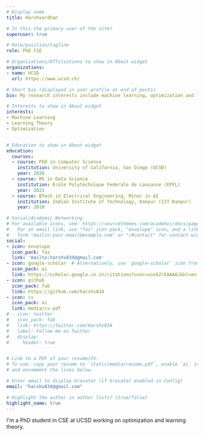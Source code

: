 ```yaml
---
# Display name
title: Harshvardhan

# Is this the primary user of the site?
superuser: true

# Role/position/tagline
role: PhD CSE

# Organizations/Affiliations to show in About widget
organizations:
- name: UCSD
  url: https://www.ucsd.ch/

# Short bio (displayed in user profile at end of posts)
bio: My research interests include machine learning, optimization and learning theory.

# Interests to show in About widget
interests:
- Machine Learning
- Learning Theory
- Optimization


# Education to show in About widget
education:
  courses:
  - course: PhD in Computer Science
    institution: University of California, San Diego (UCSD)
    year: 2026
  - course: MS in Data Science
    institution: Ecole Polytechnique Federale de Lausanne (EPFL)
    year: 2021
  - course: BTech in Electrical Engineering, Minor in AI
    institution: Indian Institute of Technology, Kanpur (IIT Kanpur)
    year: 2019

# Social/Academic Networking
# For available icons, see: https://sourcethemes.com/academic/docs/page-builder/#icons
#   For an email link, use "fas" icon pack, "envelope" icon, and a link in the
#   form "mailto:your-email@example.com" or "/#contact" for contact widget.
social:
- icon: envelope
  icon_pack: fas
  link: 'mailto:harshv834@gmail.com'
- icon: google-scholar  # Alternatively, use `google-scholar` icon from `ai` icon pack
  icon_pack: ai
  link: https://scholar.google.co.in/citations?user=sov6ZrkAAAAJ&hl=en
- icon: github
  icon_pack: fab
  link: https://github.com/harshv834
- icon: cv
  icon_pack: ai
  link: media/cv.pdf
# - icon: twitter
#   icon_pack: fab
#   link: https://twitter.com/Harshv834
#   label: Follow me on Twitter
#   display:
#     header: true


# Link to a PDF of your resume/CV.
# To use: copy your resume to `static/media/resume.pdf`, enable `ai` icons in `params.toml`, 
# and uncomment the lines below.

# Enter email to display Gravatar (if Gravatar enabled in Config)
email: "harshv834@gmail.com"

# Highlight the author in author lists? (true/false)
highlight_name: true
---
```


I'm a PhD student in CSE at UCSD working on optimization and learning theory.

